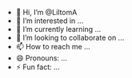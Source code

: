 - 👋 Hi, I’m @LiltomA
- 👀 I’m interested in ...
- 🌱 I’m currently learning ...
- 💞️ I’m looking to collaborate on ...
- 📫 How to reach me ...
- 😄 Pronouns: ...
- ⚡ Fun fact: ...

<!---
LiltomA/LiltomA is a ✨ special ✨ repository because its `README.md` (this file) appears on your GitHub profile.
You can click the Preview link to take a look at your changes.
--->
